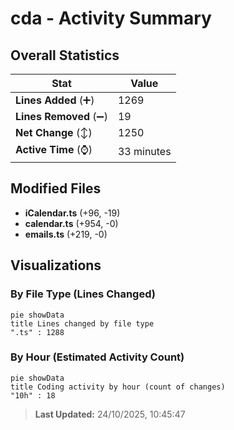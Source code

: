 # cda - Activity Summary 

## Overall Statistics

| Stat                   | Value                                                             |
| ---------------------- | ----------------------------------------------------------------- |
| **Lines Added** (➕)   | 1269                                          |
| **Lines Removed** (➖) | 19                                        |
| **Net Change** (↕)    | 1250                |
| **Active Time** (⌚)   | 33 minutes |


## Modified Files
- **iCalendar.ts** (+96, -19)
- **calendar.ts** (+954, -0)
- **emails.ts** (+219, -0)

## Visualizations

### By File Type (Lines Changed)

```mermaid
pie showData
title Lines changed by file type
".ts" : 1288
```

### By Hour (Estimated Activity Count)

```mermaid
pie showData
title Coding activity by hour (count of changes)
"10h" : 18
```


> **Last Updated:** 24/10/2025, 10:45:47